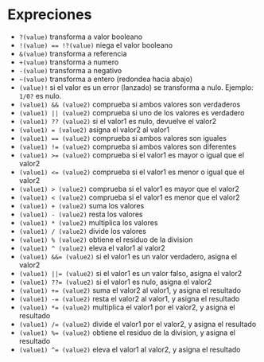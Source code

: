 # Expreciones
  - `?(value)` transforma a valor booleano
  - `!(value) == !?(value)` niega el valor booleano
  - `&(value)` transforma a referencia
  - `+(value)` transforma a numero
  - `-(value)` transforma a negativo
  - `~(value)` transforma a entero (redondea hacia abajo)
  - `(value)!` si el valor es un error (lanzado) se transforma a nulo. Ejemplo: `1/0?` es nulo.
  - `(value1) && (value2)` comprueba si ambos valores son verdaderos
  - `(value1) || (value2)` comprueba si uno de los valores es verdadero
  - `(value1) ?? (value2)` si el valor1 es nulo, devuelve el valor2
  - `(value1) = (value2)` asigna el valor2 al valor1
  - `(value1) == (value2)` comprueba si ambos valores son iguales
  - `(value1) != (value2)` comprueba si ambos valores son diferentes
  - `(value1) >= (value2)` comprueba si el valor1 es mayor o igual que el valor2
  - `(value1) <= (value2)` comprueba si el valor1 es menor o igual que el valor2
  - `(value1) > (value2)` comprueba si el valor1 es mayor que el valor2
  - `(value1) < (value2)` comprueba si el valor1 es menor que el valor2
  - `(value1) + (value2)` suma los valores
  - `(value1) - (value2)` resta los valores
  - `(value1) * (value2)` multiplica los valores
  - `(value1) / (value2)` divide los valores
  - `(value1) % (value2)` obtiene el residuo de la division
  - `(value1) ^ (value2)` eleva el valor1 al valor2
  - `(value1) &&= (value2)` si el valor1 es un valor verdadero, asigna el valor2
  - `(value1) ||= (value2)` si el valor1 es un valor falso, asigna el valor2
  - `(value1) ??= (value2)` si el valor1 es nulo, asigna el valor2
  - `(value1) += (value2)` suma el valor2 al valor1, y asigna el resultado
  - `(value1) -= (value2)` resta el valor2 al valor1, y asigna el resultado
  - `(value1) *= (value2)` multiplica el valor1 por el valor2, y asigna el resultado
  - `(value1) /= (value2)` divide el valor1 por el valor2, y asigna el resultado
  - `(value1) %= (value2)` obtiene el residuo de la division, y asigna el resultado
  - `(value1) ^= (value2)` eleva el valor1 al valor2, y asigna el resultado

